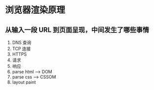 # 浏览器渲染原理

## 从输入一段 URL 到页面呈现，中间发生了哪些事情

1. DNS 查询
2. TCP 连接
3. HTTPS
4. 请求
5. 响应
6. parse html --> DOM
7. parse css --> CSSOM
8. layout paint
